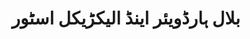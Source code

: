 ---
title: "بلال ہارڈویئر اینڈ الیکڑیکل اسٹور"
url: /karachi/bll-hrddwyy-r-yndd-lykhrrykhl-sttwr/
shop: hardware
---